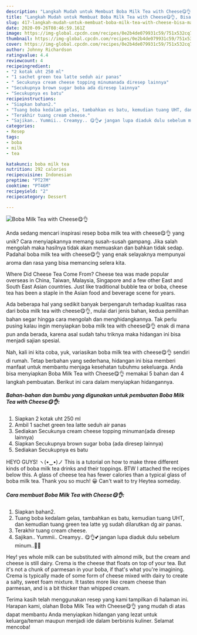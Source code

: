 ```yaml
---
description: "Langkah Mudah untuk Membuat Boba Milk Tea with Cheese😋👌, Bisa Manjain Lidah"
title: "Langkah Mudah untuk Membuat Boba Milk Tea with Cheese😋👌, Bisa Manjain Lidah"
slug: 417-langkah-mudah-untuk-membuat-boba-milk-tea-with-cheese-bisa-manjain-lidah
date: 2020-09-26T08:46:59.161Z
image: https://img-global.cpcdn.com/recipes/0e2b4de079931c59/751x532cq70/boba-milk-tea-with-cheese😋👌-foto-resep-utama.jpg
thumbnail: https://img-global.cpcdn.com/recipes/0e2b4de079931c59/751x532cq70/boba-milk-tea-with-cheese😋👌-foto-resep-utama.jpg
cover: https://img-global.cpcdn.com/recipes/0e2b4de079931c59/751x532cq70/boba-milk-tea-with-cheese😋👌-foto-resep-utama.jpg
author: Johnny Richardson
ratingvalue: 4.4
reviewcount: 4
recipeingredient:
- "2 kotak uht 250 ml"
- "1 sachet green tea latte seduh air panas"
- " Secukunya cream cheese topping minumanada diresep lainnya"
- "Secukupnya brown sugar boba ada diresep lainnya"
- "Secukupnya es batu"
recipeinstructions:
- "Siapkan bahan2."
- "Tuang boba kedalam gelas, tambahkan es batu, kemudian tuang UHT, dan kemudian tuang green tea latte yg sudah dilarutkan dg air panas."
- "Terakhir tuang cream cheese."
- "Sajikan.. Yummii.. Creamyy.. 😋👌💕 jangan lupa diaduk dulu sebelum minum..🤗😊"
categories:
- Resep
tags:
- boba
- milk
- tea

katakunci: boba milk tea 
nutrition: 292 calories
recipecuisine: Indonesian
preptime: "PT27M"
cooktime: "PT46M"
recipeyield: "2"
recipecategory: Dessert

---
```



![Boba Milk Tea with Cheese😋👌](https://img-global.cpcdn.com/recipes/0e2b4de079931c59/751x532cq70/boba-milk-tea-with-cheese😋👌-foto-resep-utama.jpg)

Anda sedang mencari inspirasi resep boba milk tea with cheese😋👌 yang unik? Cara menyiapkannya memang susah-susah gampang. Jika salah mengolah maka hasilnya tidak akan memuaskan dan bahkan tidak sedap. Padahal boba milk tea with cheese😋👌 yang enak selayaknya mempunyai aroma dan rasa yang bisa memancing selera kita.

Where Did Cheese Tea Come From? Cheese tea was made popular overseas in China, Taiwan, Malaysia, Singapore and a few other East and South East Asian countries. Just like traditional bubble tea or boba, cheese tea has been a staple in the Asian food and beverage scene for years.

Ada beberapa hal yang sedikit banyak berpengaruh terhadap kualitas rasa dari boba milk tea with cheese😋👌, mulai dari jenis bahan, kedua pemilihan bahan segar hingga cara mengolah dan menghidangkannya. Tak perlu pusing kalau ingin menyiapkan boba milk tea with cheese😋👌 enak di mana pun anda berada, karena asal sudah tahu triknya maka hidangan ini bisa menjadi sajian spesial.


Nah, kali ini kita coba, yuk, variasikan boba milk tea with cheese😋👌 sendiri di rumah. Tetap berbahan yang sederhana, hidangan ini bisa memberi manfaat untuk membantu menjaga kesehatan tubuhmu sekeluarga. Anda bisa menyiapkan Boba Milk Tea with Cheese😋👌 memakai 5 bahan dan 4 langkah pembuatan. Berikut ini cara dalam menyiapkan hidangannya.

<!--inarticleads1-->

##### Bahan-bahan dan bumbu yang digunakan untuk pembuatan Boba Milk Tea with Cheese😋👌:

1. Siapkan 2 kotak uht 250 ml
1. Ambil 1 sachet green tea latte seduh air panas
1. Sediakan  Secukunya cream cheese topping minuman(ada diresep lainnya)
1. Siapkan Secukupnya brown sugar boba (ada diresep lainnya)
1. Sediakan Secukupnya es batu


HEYO GUYS! ヽ(•‿•)ノ This is a tutorial on how to make three different kinds of boba milk tea drinks and their toppings. BTW I attached the recipes below this. A glass of cheese tea has fewer calories than a typical glass of boba milk tea. Thank you so much! 😀 Can&#39;t wait to try Heytea someday. 

<!--inarticleads2-->

##### Cara membuat Boba Milk Tea with Cheese😋👌:

1. Siapkan bahan2.
1. Tuang boba kedalam gelas, tambahkan es batu, kemudian tuang UHT, dan kemudian tuang green tea latte yg sudah dilarutkan dg air panas.
1. Terakhir tuang cream cheese.
1. Sajikan.. Yummii.. Creamyy.. 😋👌💕 jangan lupa diaduk dulu sebelum minum..🤗😊


Hey! yes whole milk can be substituted with almond milk, but the cream and cheese is still dairy. Crema is the cheese that floats on top of your tea. But it&#39;s not a chunk of parmesan in your boba, if that&#39;s what you&#39;re imagining. Crema is typically made of some form of cheese mixed with dairy to create a salty, sweet foam mixture. It tastes more like cream cheese than parmesan, and is a bit thicker than whipped cream. 

Terima kasih telah menggunakan resep yang kami tampilkan di halaman ini. Harapan kami, olahan Boba Milk Tea with Cheese😋👌 yang mudah di atas dapat membantu Anda menyiapkan hidangan yang lezat untuk keluarga/teman maupun menjadi ide dalam berbisnis kuliner. Selamat mencoba!
